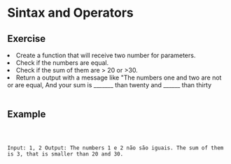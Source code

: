 # Sintax and Operators

<h2> Exercise</h2>
<li> Create a function that will receive two number for parameters.</li>
<li> Check if the numbers are equal.</li>
<li> Check if the sum of them are > 20 or >30.</li>
<li> Return a output with a message like "The numbers one and two are not or are equal, And your sum is _______ than twenty and ______ than thirty </li> </br>

<h2> Example </h2>

<code>

Input: 1, 2
Output: The numbers 1 e 2 não são iguais.
The sum of them is 3, that is smaller than 20 and 30.

</code>
